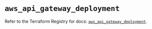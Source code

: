 # `aws_api_gateway_deployment`

Refer to the Terraform Registry for docs: [`aws_api_gateway_deployment`](https://registry.terraform.io/providers/hashicorp/aws/5.94.1/docs/resources/api_gateway_deployment).

